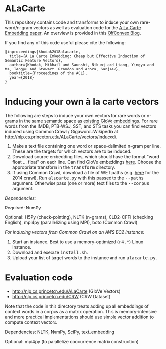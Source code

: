 # ALaCarte

This repository contains code and transforms to induce your own rare-word/n-gram vectors as well as evaluation code for the [A La Carte Embedding paper](http://aclweb.org/anthology/P18-1002). 
An overview is provided in this [OffConvex Blog](http://www.offconvex.org/2018/09/18/alacarte/).

If you find any of this code useful please cite the following:

    @inproceedings{khodak2018alacarte,
      title={A La Carte Embedding: Cheap but Effective Induction of Semantic Feature Vectors},
      author={Khodak, Mikhail and Saunshi, Nikunj and Liang, Yingyu and Ma, Tengyu and Stewart, Brandon and Arora, Sanjeev},
      booktitle={Proceedings of the ACL},
      year={2018}
    }

# Inducing your own à la carte vectors

The following are steps to induce your own vectors for rare words or n-grams in the same semantic space as [existing GloVe embeddings](https://nlp.stanford.edu/projects/glove/).
For rare words from the IMDB, PTB-WSJ, SST, and STS tasks you can find vectors induced using Common Crawl / Gigaword+Wikipedia at http://nlp.cs.princeton.edu/ALaCarte/vectors/induced/.

1. Make a text file containing one word or space-delimited n-gram per line. These are the targets for which vectors are to be induced.
2. Download source embedding files, which should have the format "word float ... float" on each line. Can find GloVe embeddings [here](https://nlp.stanford.edu/projects/glove/). Choose the appropriate transform in the <tt>transform</tt> directory.
3. If using Common Crawl, download a file of WET paths (e.g. [here](https://commoncrawl.s3.amazonaws.com/crawl-data/CC-MAIN-2014-52) for the 2014 crawl). Run <tt>alacarte.py</tt> with this passed to the <tt>--paths</tt> argument. Otherwise pass (one or more) text files to the <tt>--corpus</tt> argument. 

*Dependencies:*

Required: NumPy

Optional: H5Py (check-pointing), NLTK (n-grams), CLD2-CFFI (checking English), mpi4py (parallelizing using MPI), boto (Common Crawl)

*For inducing vectors from Common Crawl on an AWS EC2 instance:*

1. Start an instance. Best to use a memory-optimized (<tt>r4.*</tt>) Linux instance.
2. Download and execute <tt>install.sh</tt>.
3. Upload your list of target words to the instance and run <tt>alacarte.py</tt>.

# Evaluation code

  * http://nlp.cs.princeton.edu/ALaCarte (GloVe Vectors)
  * http://nlp.cs.princeton.edu/CRW (CRW Dataset)
  
Note that the code in this directory treats adding up all embeddings of context words in a corpus as a matrix operation. This is memory-intensive and more practical implementations should use simple vector addition to compute context vectors.
  
Dependencies: NLTK, NumPy, SciPy, text_embedding

Optional: mpi4py (to parallelize coocurrence matrix construction)
